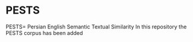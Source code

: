 # PESTS
PESTS= Persian English Semantic Textual Similarity 
In this repository the PESTS corpus has been added

